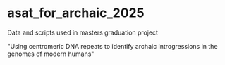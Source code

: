 # asat_for_archaic_2025

Data and scripts used in masters graduation project

"Using centromeric DNA repeats to identify archaic introgressions in the genomes of modern humans"

